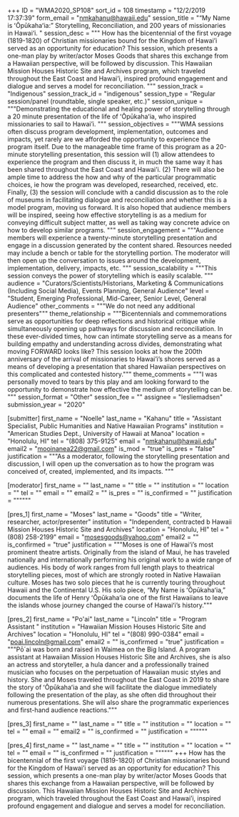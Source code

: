 +++
ID = "WMA2020_SP108"
sort_id = 108
timestamp = "12/2/2019 17:37:39"
form_email = "nmkahanu@hawaii.edu"
session_title = "“My Name is ʻŌpūkahaʻia:” Storytelling, Reconciliation, and 200 years of missionaries in Hawai‘i. "
session_desc = """ How has the bicentennial of the first voyage (1819-1820) of Christian missionaries bound for the Kingdom of Hawai’i served as an opportunity for education? This session, which presents a one-man play by writer/actor Moses Goods that shares this exchange from a Hawaiian perspective, will be followed by discussion.  This Hawaiian Mission Houses Historic Site and Archives program, which traveled throughout the East Coast and Hawai’i, inspired profound engagement and dialogue and serves a model for reconciliation. """
session_track = "Indigenous"
session_track_id = "indigenous"
session_type = "Regular session/panel (roundtable, single speaker, etc.)"
session_unique = """Demonstrating the educational and healing power of storytelling through a 20 minute presentation of the life of ʻŌpūkahaʻia, who inspired missionaries to sail to Hawai’i. """
session_objectives = """WMA sessions often discuss program development, implementation, outcomes and impacts, yet rarely are we afforded the opportunity to experience the program itself. Due to the manageable time frame of this program as a 20-minute storytelling presentation, this session will (1) allow attendees to experience the program and then discuss it, in much the same way it has been shared throughout the East Coast and Hawai’i. (2) There will also be ample time to address the how and why of the particular programmatic choices, ie how the program was developed, researched, received, etc. Finally, (3) the session will conclude with a candid discussion as to the role of museums in facilitating dialogue and reconciliation and whether this is a model program, moving us forward.  It is also hoped that audience members will be inspired, seeing how effective storytelling is as a medium for conveying difficult subject matter, as well as taking way concrete advice on how to develop similar programs. """
session_engagement = """Audience members will experience a twenty-minute storytelling presentation and engage in a discussion generated by the content shared. Resources needed may include a bench or table for the storytelling portion. The moderator will then open up the conversation to issues around the development, implementation, delivery, impacts, etc. """
session_scalability = """This session conveys the power of storytelling which is easily scalable. """
audience = "Curators/Scientists/Historians, Marketing & Communications (Including Social Media), Events Planning, General Audience"
level = "Student, Emerging Professional, Mid-Career, Senior Level, General Audience"
other_comments = """We do not need any additional presenters"""
theme_relationship = """Bicentennials and commemorations serve as opportunities for deep reflections and historical critique while simultaneously opening up pathways for discussion and reconciliation. In these ever-divided times, how can intimate storytelling serve as a means for building empathy and understanding across divides, demonstrating what moving FORWARD looks like? This session looks at how the 200th anniversary of the arrival of missionaries to Hawai’i’s shores served as a means of developing a presentation that shared Hawaiian perspectives on this complicated and contested history."""
theme_comments = """I was personally moved to tears by this play and am looking forward to the opportunity to demonstrate how effective the medium of storytelling can be. """
session_format = "Other"
session_fee = ""
assignee = "lesliemadsen"
submission_year = "2020"

[submitter]
first_name = "Noelle"
last_name = "Kahanu"
title = "Assistant Specialist, Public Humanities and Native Hawaiian Programs"
institution = "American Studies Dept., University of Hawaii at Manoa"
location = "Honolulu, HI"
tel = "(808) 375-9125"
email = "nmkahanu@hawaii.edu"
email2 = "mooinanea22@gmail.com"
is_mod = "true"
is_pres = "false"
justification = """As a moderator, following the storytelling presentation and discussion, I will open up the conversation as to how the program was conceived of, created, implemented, and its impacts. """

[moderator]
first_name = ""
last_name = ""
title = ""
institution = ""
location = ""
tel = ""
email = ""
email2 = ""
is_pres = ""
is_confirmed = ""
justification = """"""

[pres_1]
first_name = "Moses"
last_name = "Goods"
title = "Writer, researcher, actor/presenter"
institution = "Independent, contracted b Hawaii Mission Houses Historic Site and Archives"
location = "Honolulu, HI"
tel = "(808) 258-2199"
email = "mosesgoods@yahoo.com"
email2 = ""
is_confirmed = "true"
justification = """Moses is one of Hawaiʻi’s most prominent theatre artists.  Originally from the island of Maui, he has traveled nationally and internationally performing his original work to a wide range of audiences.  His body of work ranges from full length plays to theatrical storytelling pieces, most of which are strongly rooted in Native Hawaiian culture. Moses has two solo pieces that he is currently touring throughout Hawaii and the Continental U.S. His solo piece, “My Name is ʻŌpūkahaʻia,” documents the life of Henry ʻŌpūkahaʻia one of the first Hawaiians to leave the islands whose journey changed the course of Hawaiʻi’s history."""

[pres_2]
first_name = "Po'ai"
last_name = "Lincoln"
title = "Program Assistant "
institution = "Hawaiian Mission Houses Historic Site and Archives"
location = "Honolulu, HI"
tel = "(808) 990-0384"
email = "poai.lincoln@gmail.com"
email2 = ""
is_confirmed = "true"
justification = """Pō´ai was born and raised in Waimea on the Big Island. A program assistant at Hawaiian Mission Houses Historic Site and Archives, she is also an actress and storyteller, a hula dancer and a professionally trained musician who focuses on the perpetuation of Hawaiian music styles and history.  She and Moses traveled throughout the East Coast in 2019 to share the story of ʻŌpūkahaʻia and she will facilitate the dialogue immediately following the presentation of the play, as she often did throughout their numerous presentations. She will also share the programmatic experiences and first-hand audience reactions."""

[pres_3]
first_name = ""
last_name = ""
title = ""
institution = ""
location = ""
tel = ""
email = ""
email2 = ""
is_confirmed = ""
justification = """"""

[pres_4]
first_name = ""
last_name = ""
title = ""
institution = ""
location = ""
tel = ""
email = ""
is_confirmed = ""
justification = """"""
+++
 How has the bicentennial of the first voyage (1819-1820) of Christian missionaries bound for the Kingdom of Hawai’i served as an opportunity for education? This session, which presents a one-man play by writer/actor Moses Goods that shares this exchange from a Hawaiian perspective, will be followed by discussion.  This Hawaiian Mission Houses Historic Site and Archives program, which traveled throughout the East Coast and Hawai’i, inspired profound engagement and dialogue and serves a model for reconciliation. 